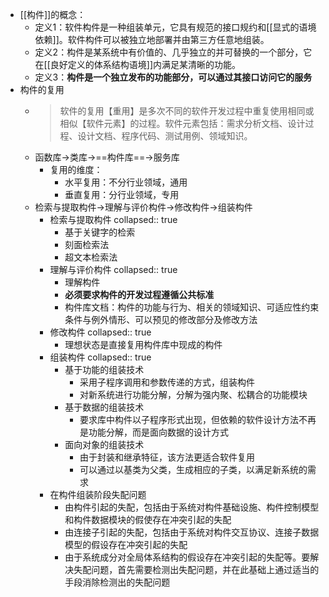 - [[构件]]的概念：
	- 定义1：软件构件是一种组装单元，它具有规范的接口规约和[[显式的语境依赖]]。软件构件可以被独立地部署并由第三方任意地组装。
	- 定义2：构件是某系统中有价值的、几乎独立的并可替换的一个部分，它在[[良好定义的体系结构语境]]内满足某清晰的功能。
	- 定义3：**构件是一个独立发布的功能部分，可以通过其接口访问它的服务**
- 构件的复用
	- >软件的复用【重用】是多次不同的软件开发过程中重复使用相同或相似【软件元素】的过程。软件元素包括：需求分析文档、设计过程、设计文档、程序代码、测试用例、领域知识。
	- 函数库->类库->==构件库==->服务库
		- 复用的维度：
			- 水平复用：不分行业领域，通用
			- 垂直复用：分行业领域，专用
	- 检索与提取构件->理解与评价构件->修改构件->组装构件
		- 检索与提取构件
		  collapsed:: true
			- 基于关键字的检索
			- 刻面检索法
			- 超文本检索法
		- 理解与评价构件
		  collapsed:: true
			- 理解构件
			- **必须要求构件的开发过程遵循公共标准**
			- 构件库文档：构件的功能与行为、相关的领域知识、可适应性约束条件与例外情形、可以预见的修改部分及修改方法
		- 修改构件
		  collapsed:: true
			- 理想状态是直接复用构件库中现成的构件
		- 组装构件
		  collapsed:: true
			- 基于功能的组装技术
				- 采用子程序调用和参数传递的方式，组装构件
				- 对新系统进行功能分解，分解为强内聚、松耦合的功能模块
			- 基于数据的组装技术
				- 要求库中构件以子程序形式出现，但依赖的软件设计方法不再是功能分解，而是面向数据的设计方式
			- 面向对象的组装技术
				- 由于封装和继承特征，该方法更适合软件复用
				- 可以通过以基类为父类，生成相应的子类，以满足新系统的需求
		- 在构件组装阶段失配问题
			- 由构件引起的失配，包括由于系统对构件基础设施、构件控制模型和构件数据模块的假使存在冲突引起的失配
			- 由连接子引起的失配，包括由于系统对构件交互协议、连接子数据模型的假设存在冲突引起的失配
			- 由于系统成分对全局体系结构的假设存在冲突引起的失配等。要解决失配问题，首先需要检测出失配问题，并在此基础上通过适当的手段消除检测出的失配问题